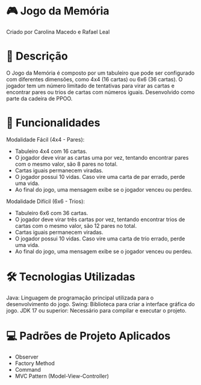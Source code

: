 # 🎮 Jogo da Memória
Criado por Carolina Macedo e Rafael Leal

# 📜 Descrição
O Jogo da Memória é composto por um tabuleiro que pode ser configurado com diferentes dimensões, como 4x4 (16 cartas) ou 6x6 (36 cartas). O jogador tem um número limitado de tentativas para virar as cartas e encontrar pares ou trios de cartas com números iguais. Desenvolvido como parte da cadeira de PPOO.

# 🧩 Funcionalidades

Modalidade Fácil (4x4 - Pares):

- Tabuleiro 4x4 com 16 cartas.
- O jogador deve virar as cartas uma por vez, tentando encontrar pares com o mesmo valor, são 8 pares no total.
- Cartas iguais permanecem viradas.
- O jogador possui 10 vidas. Caso vire uma carta de par errado, perde uma vida.
- Ao final do jogo, uma mensagem exibe se o jogador venceu ou perdeu.
  
Modalidade Difícil (6x6 - Trios):
- Tabuleiro 6x6 com 36 cartas.
- O jogador deve virar três cartas por vez, tentando encontrar trios de cartas com o mesmo valor, são 12 pares no total.
- Cartas iguais permanecem viradas.
- O jogador possui 10 vidas. Caso vire uma carta de trio errado, perde uma vida.
- Ao final do jogo, uma mensagem exibe se o jogador venceu ou perdeu.


# 🛠️ Tecnologias Utilizadas
Java: Linguagem de programação principal utilizada para o desenvolvimento do jogo.
Swing: Biblioteca para criar a interface gráfica do jogo.
JDK 17 ou superior: Necessário para compilar e executar o projeto.

# 💻 Padrões de Projeto Aplicados
- Observer
- Factory Method
- Command
- MVC Pattern (Model-View-Controller)
